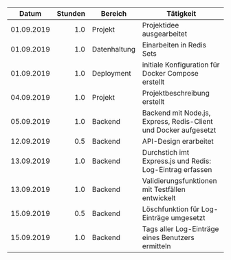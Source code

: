 | Datum      | Stunden | Bereich      | Tätigkeit                                                        |
|------------|--------:|--------------|------------------------------------------------------------------|
| 01.09.2019 |     1.0 | Projekt      | Projektidee ausgearbeitet                                        |
| 01.09.2019 |     1.0 | Datenhaltung | Einarbeiten in Redis Sets                                        |
| 01.09.2019 |     1.0 | Deployment   | initiale Konfiguration für Docker Compose erstellt               |
| 04.09.2019 |     1.0 | Projekt      | Projektbeschreibung erstellt                                     |
| 05.09.2019 |     1.0 | Backend      | Backend mit Node.js, Express, Redis-Client und Docker aufgesetzt |
| 12.09.2019 |     0.5 | Backend      | API-Design erarbeitet                                            |
| 13.09.2019 |     1.0 | Backend      | Durchstich imt Express.js und Redis: Log-Eintrag erfassen        |
| 13.09.2019 |     1.0 | Backend      | Validierungsfunktionen mit Testfällen entwickelt                 |
| 15.09.2019 |     0.5 | Backend      | Löschfunktion für Log-Einträge umgesetzt                         |
| 15.09.2019 |     1.0 | Backend      | Tags aller Log-Einträge eines Benutzers ermitteln                |
